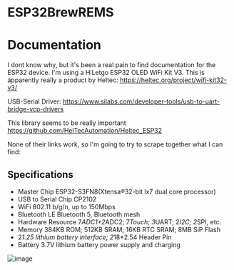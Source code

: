 # ESP32BrewREMS

# Documentation
I dont know why, but it's been a real pain to find documentation for the ESP32 device. I'm using a HiLetgo ESP32 OLED WiFi Kit V3. This is apparently really a product by Heltec: https://heltec.org/project/wifi-kit32-v3/

USB-Serial Driver: https://www.silabs.com/developer-tools/usb-to-uart-bridge-vcp-drivers

This library seems to be really important https://github.com/HelTecAutomation/Heltec_ESP32


None of their links work, so I'm going to try to scrape together what I can find:  
## Specifications
* Master Chip  ESP32-S3FN8(Xtensa®32-bit lx7 dual core processor)  
* USB to Serial Chip  CP2102  
* WiFi  802.11 b/g/n, up to 150Mbps  
* Bluetooth LE  Bluetooth 5, Bluetooth mesh  
* Hardware Resource  7*ADC1+2*ADC2; 7*Touch; 3*UART; 2*I2C; 2*SPI, etc.  
* Memory  384KB ROM;  512KB SRAM;  16KB RTC SRAM;  8MB SiP Flash  
* 2*1.25 lithium battery interface;  2*18*2.54 Header Pin  
* Battery  3.7V lithium battery power supply and charging  

![image](https://github.com/user-attachments/assets/c54abfae-7d97-4f00-948b-bfbb6146a0cd)

